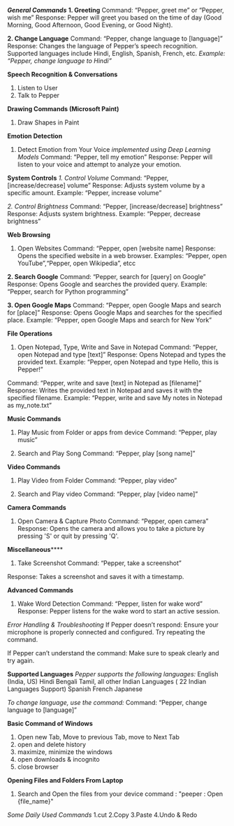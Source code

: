 _**General Commands**_
**1. Greeting**
Command: “Pepper, greet me” or “Pepper, wish me”
Response: Pepper will greet you based on the time of day (Good Morning, Good Afternoon, Good Evening, or Good Night).

**2. Change Language**
Command: “Pepper, change language to [language]”
Response: Changes the language of Pepper’s speech recognition. Supported languages include Hindi, English, Spanish, French, etc.
_Example: “Pepper, change language to Hindi”_

**Speech Recognition & Conversations**
1. Listen to User
2. Talk to Pepper

**Drawing Commands (Microsoft Paint)**
1. Draw Shapes in Paint

**Emotion Detection**
1. Detect Emotion from Your Voice
_implemented using Deep Learning Models_
Command: “Pepper, tell my emotion”
Response: Pepper will listen to your voice and attempt to analyze your emotion. 

**System Controls**
_1. Control Volume_
Command: “Pepper, [increase/decrease] volume”
Response: Adjusts system volume by a specific amount.
Example: “Pepper, increase volume”

_2. Control Brightness_
Command: “Pepper, [increase/decrease] brightness”
Response: Adjusts system brightness.
Example: “Pepper, decrease brightness”

**Web Browsing**
1. Open Websites
Command: “Pepper, open [website name]
Response: Opens the specified website in a web browser.
Examples:
“Pepper, open YouTube”,“Pepper, open Wikipedia”, etcc

**2. Search Google**
Command: “Pepper, search for [query] on Google”
Response: Opens Google and searches the provided query.
Example: “Pepper, search for Python programming”

**3. Open Google Maps**
Command: “Pepper, open Google Maps and search for [place]”
Response: Opens Google Maps and searches for the specified place.
Example: “Pepper, open Google Maps and search for New York”

**File Operations**
1. Open Notepad, Type, Write and Save in Notepad
Command: “Pepper, open Notepad and type [text]”
Response: Opens Notepad and types the provided text.
Example: “Pepper, open Notepad and type Hello, this is Pepper!”
 
Command: “Pepper, write and save [text] in Notepad as [filename]”
Response: Writes the provided text in Notepad and saves it with the specified filename.
Example: “Pepper, write and save My notes in Notepad as my_note.txt”

**Music Commands**
1. Play Music from Folder or apps from device
Command: “Pepper, play music”

2. Search and Play Song
Command: “Pepper, play [song name]”

**Video Commands**
1. Play Video from Folder
Command: “Pepper, play video”

2. Search and Play video
Command: “Pepper, play [video name]”

**Camera Commands**
1. Open Camera & Capture Photo
Command: “Pepper, open camera”
Response: Opens the camera and allows you to take a picture by pressing 'S' or quit by pressing 'Q'.

**Miscellaneous******
1. Take Screenshot
Command: “Pepper, take a screenshot”

Response: Takes a screenshot and saves it with a timestamp.

**Advanced Commands**
1. Wake Word Detection
Command: “Pepper, listen for wake word”
Response: Pepper listens for the wake word to start an active session.

_Error Handling & Troubleshooting_
If Pepper doesn’t respond: Ensure your microphone is properly connected and configured. Try repeating the command.

If Pepper can’t understand the command: Make sure to speak clearly and try again.

**Supported Languages**
_Pepper supports the following languages:_
English (India, US)
Hindi
Bengali
Tamil, all other Indian Languages ( 22 Indian Languages Support)
Spanish
French
Japanese

_To change language, use the command:_
Command: “Pepper, change language to [language]”

**Basic Command of Windows**
1. Open new Tab, Move to previous Tab, move to Next Tab
2. open and delete history
3. maximize, minimize the windows
4. open downloads & incognito
5. close browser

**Opening Files and Folders From Laptop**
1. Search and Open the files from your device
command : "peeper : Open {file_name}"

_Some Daily Used Commands_
1.cut
2.Copy
3.Paste
4.Undo & Redo
